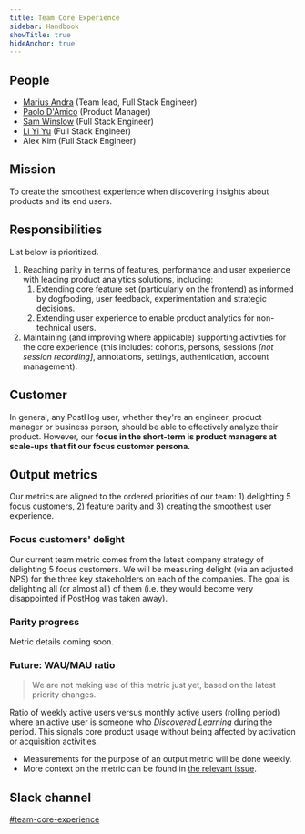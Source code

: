 ```yaml
---
title: Team Core Experience
sidebar: Handbook
showTitle: true
hideAnchor: true
---
```


## People

- [Marius Andra](/handbook/people/team#marius-andra-software-engineer) (Team lead, Full Stack Engineer)
- [Paolo D'Amico](/handbook/people/team#paolo-damico-product-team) (Product Manager)
- [Sam Winslow](/handbook/people/team#sam-winslow-full-stack-engineer) (Full Stack Engineer)
- [Li Yi Yu]((/handbook/people/team/#li-yi-yu-software-engineer)) (Full Stack Engineer)
- Alex Kim (Full Stack Engineer)

## Mission

To create the smoothest experience when discovering insights about products and its end users.

## Responsibilities
List below is prioritized.

1. Reaching parity in terms of features, performance and user experience with leading product analytics solutions, including:
   1. Extending core feature set (particularly on the frontend) as informed by dogfooding, user feedback, experimentation and strategic decisions.
   2. Extending user experience to enable product analytics for non-technical users. 
2. Maintaining (and improving where applicable) supporting activities for the core experience (this includes: cohorts, persons, sessions *[not session recording]*, annotations, settings, authentication, account management). 


## Customer
In general, any PostHog user, whether they're an engineer, product manager or business person, should be able to effectively analyze their product. However, our **focus in the short-term is product managers at scale-ups that fit our focus customer persona.**

## Output metrics
Our metrics are aligned to the ordered priorities of our team: 1) delighting 5 focus customers, 2) feature parity and 3) creating the smoothest user experience.

### Focus customers' delight
Our current team metric comes from the latest company strategy of delighting 5 focus customers. We will be measuring delight (via an adjusted NPS) for the three key stakeholders on each of the companies. The goal is delighting all (or almost all) of them (i.e. they would become very disappointed if PostHog was taken away).

### Parity progress
Metric details coming soon.

### Future: WAU/MAU ratio
> We are not making use of this metric just yet, based on the latest priority changes.

Ratio of weekly active users versus monthly active users (rolling period) where an active user is someone who *Discovered Learning* during the period. This signals core product usage without being affected by activation or acquisition activities.
- Measurements for the purpose of an output metric will be done weekly.
- More context on the metric can be found in [the relevant issue](https://github.com/PostHog/product-internal/issues/1).


## Slack channel

[#team-core-experience](https://posthog.slack.com/messages/team-core-experience)
